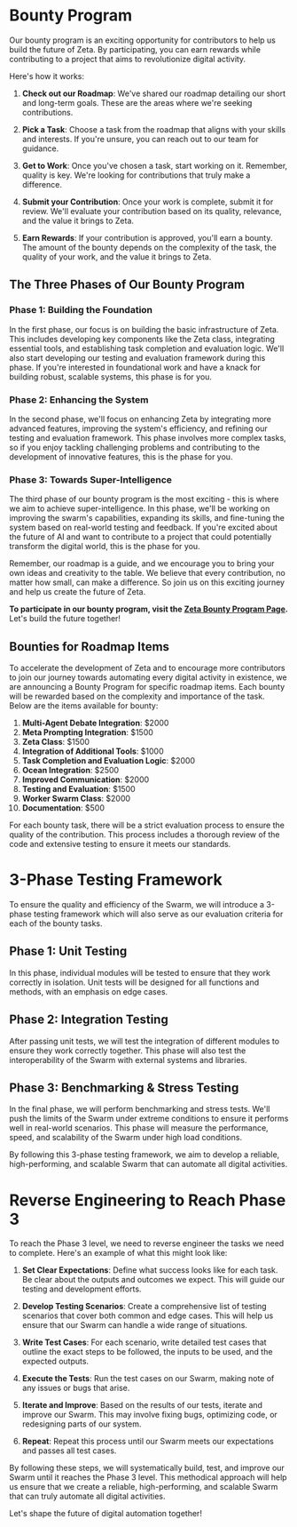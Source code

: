 # Bounty Program

Our bounty program is an exciting opportunity for contributors to help us build the future of Zeta. By participating, you can earn rewards while contributing to a project that aims to revolutionize digital activity.

Here's how it works:

1. **Check out our Roadmap**: We've shared our roadmap detailing our short and long-term goals. These are the areas where we're seeking contributions.

2. **Pick a Task**: Choose a task from the roadmap that aligns with your skills and interests. If you're unsure, you can reach out to our team for guidance.

3. **Get to Work**: Once you've chosen a task, start working on it. Remember, quality is key. We're looking for contributions that truly make a difference.

4. **Submit your Contribution**: Once your work is complete, submit it for review. We'll evaluate your contribution based on its quality, relevance, and the value it brings to Zeta.

5. **Earn Rewards**: If your contribution is approved, you'll earn a bounty. The amount of the bounty depends on the complexity of the task, the quality of your work, and the value it brings to Zeta.

## The Three Phases of Our Bounty Program

### Phase 1: Building the Foundation
In the first phase, our focus is on building the basic infrastructure of Zeta. This includes developing key components like the Zeta class, integrating essential tools, and establishing task completion and evaluation logic. We'll also start developing our testing and evaluation framework during this phase. If you're interested in foundational work and have a knack for building robust, scalable systems, this phase is for you.

### Phase 2: Enhancing the System
In the second phase, we'll focus on enhancing Zeta by integrating more advanced features, improving the system's efficiency, and refining our testing and evaluation framework. This phase involves more complex tasks, so if you enjoy tackling challenging problems and contributing to the development of innovative features, this is the phase for you.

### Phase 3: Towards Super-Intelligence
The third phase of our bounty program is the most exciting - this is where we aim to achieve super-intelligence. In this phase, we'll be working on improving the swarm's capabilities, expanding its skills, and fine-tuning the system based on real-world testing and feedback. If you're excited about the future of AI and want to contribute to a project that could potentially transform the digital world, this is the phase for you.

Remember, our roadmap is a guide, and we encourage you to bring your own ideas and creativity to the table. We believe that every contribution, no matter how small, can make a difference. So join us on this exciting journey and help us create the future of Zeta.

**To participate in our bounty program, visit the [Zeta Bounty Program Page](https://ft.apac.ai/bounty).** Let's build the future together!





## Bounties for Roadmap Items

To accelerate the development of Zeta and to encourage more contributors to join our journey towards automating every digital activity in existence, we are announcing a Bounty Program for specific roadmap items. Each bounty will be rewarded based on the complexity and importance of the task. Below are the items available for bounty:

1. **Multi-Agent Debate Integration**: $2000
2. **Meta Prompting Integration**: $1500
3. **Zeta Class**: $1500
4. **Integration of Additional Tools**: $1000
5. **Task Completion and Evaluation Logic**: $2000
6. **Ocean Integration**: $2500
7. **Improved Communication**: $2000
8. **Testing and Evaluation**: $1500
9. **Worker Swarm Class**: $2000
10. **Documentation**: $500

For each bounty task, there will be a strict evaluation process to ensure the quality of the contribution. This process includes a thorough review of the code and extensive testing to ensure it meets our standards.

# 3-Phase Testing Framework

To ensure the quality and efficiency of the Swarm, we will introduce a 3-phase testing framework which will also serve as our evaluation criteria for each of the bounty tasks.

## Phase 1: Unit Testing
In this phase, individual modules will be tested to ensure that they work correctly in isolation. Unit tests will be designed for all functions and methods, with an emphasis on edge cases.

## Phase 2: Integration Testing
After passing unit tests, we will test the integration of different modules to ensure they work correctly together. This phase will also test the interoperability of the Swarm with external systems and libraries.

## Phase 3: Benchmarking & Stress Testing
In the final phase, we will perform benchmarking and stress tests. We'll push the limits of the Swarm under extreme conditions to ensure it performs well in real-world scenarios. This phase will measure the performance, speed, and scalability of the Swarm under high load conditions.

By following this 3-phase testing framework, we aim to develop a reliable, high-performing, and scalable Swarm that can automate all digital activities. 

# Reverse Engineering to Reach Phase 3

To reach the Phase 3 level, we need to reverse engineer the tasks we need to complete. Here's an example of what this might look like:

1. **Set Clear Expectations**: Define what success looks like for each task. Be clear about the outputs and outcomes we expect. This will guide our testing and development efforts.

2. **Develop Testing Scenarios**: Create a comprehensive list of testing scenarios that cover both common and edge cases. This will help us ensure that our Swarm can handle a wide range of situations.

3. **Write Test Cases**: For each scenario, write detailed test cases that outline the exact steps to be followed, the inputs to be used, and the expected outputs.

4. **Execute the Tests**: Run the test cases on our Swarm, making note of any issues or bugs that arise.

5. **Iterate and Improve**: Based on the results of our tests, iterate and improve our Swarm. This may involve fixing bugs, optimizing code, or redesigning parts of our system.

6. **Repeat**: Repeat this process until our Swarm meets our expectations and passes all test cases.

By following these steps, we will systematically build, test, and improve our Swarm until it reaches the Phase 3 level. This methodical approach will help us ensure that we create a reliable, high-performing, and scalable Swarm that can truly automate all digital activities.

Let's shape the future of digital automation together!
